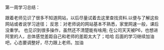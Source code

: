 第一周学习总结：

跟着老师见识了很多不知道网站，以后尽量试着去这里查找资料.以便与了解这些网站或者说学习途径；
反思：对老师说的网站基本不熟悉，家里网速一般，课后没重学。
也见识到很多操作，虽然还不清楚能有啥用;
在公司天天被P6，也想进阿里的人，总体感觉差距自己和老师的差距太大了；哈哈
后面的学习继续加油吧，心态要调整好，尽力跟上老师。加油
